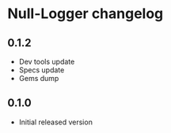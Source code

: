 # Null-Logger changelog

## 0.1.2
- Dev tools update
- Specs update
- Gems dump

## 0.1.0
- Initial released version
